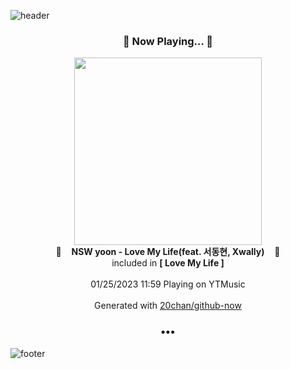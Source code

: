 ![header](https://capsule-render.vercel.app/api?type=wave&height=170&section=header&text=Hi.%20I'm%20SHIFT&fontColor=090707&fontAlignX=45&fontAlignY=65&fontSize=100)

<h3 align="center">🎵 Now Playing... 🎵</h3>
<p align="center">
  <a href="https://music.youtube.com/watch?v=bdpiqjL-Y3M">
    <img width="300" src="https://lh3.googleusercontent.com/vSGUuJdyve-X5OHdEVCeMdtiA3uFCA0Q7TBWlQWKcuBhWvEnyhqxCiVEdhYf3eygdphyAK7PjOs9YoU">
  </a>
  <br>
  🎵&nbsp&nbsp&nbsp <b>NSW yoon - Love My Life(feat. 서동현, Xwally)</b> &nbsp&nbsp&nbsp🎵
  <br>
  included in <b>[ Love My Life ]</b>
  
  <br />
  <br />
  01/25/2023 11:59 Playing on YTMusic
  <br />
  <br />
  Generated with <a href="https://github.com/20chan/github-now">20chan/github-now</a>
</p>

<h3 align="center">•••</h3>

![footer](https://capsule-render.vercel.app/api?type=wave&height=150&section=footer)
